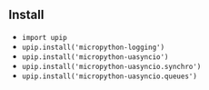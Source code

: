 ## Install

- `import upip`
- `upip.install('micropython-logging')`
- `upip.install('micropython-uasyncio')`
- `upip.install('micropython-uasyncio.synchro')`
- `upip.install('micropython-uasyncio.queues')`